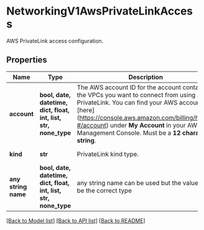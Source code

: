 # NetworkingV1AwsPrivateLinkAccess

AWS PrivateLink access configuration.

## Properties
Name | Type | Description | Notes
------------ | ------------- | ------------- | -------------
**account** | **bool, date, datetime, dict, float, int, list, str, none_type** | The AWS account ID for the account containing the VPCs you want to connect from using AWS PrivateLink. You can find your AWS account ID [here] (https://console.aws.amazon.com/billing/home?#/account) under **My Account** in your AWS Management Console. Must be a **12 character string**.  | 
**kind** | **str** | PrivateLink kind type. | defaults to "AwsPrivateLinkAccess"
**any string name** | **bool, date, datetime, dict, float, int, list, str, none_type** | any string name can be used but the value must be the correct type | [optional]

[[Back to Model list]](../README.md#documentation-for-models) [[Back to API list]](../README.md#documentation-for-api-endpoints) [[Back to README]](../README.md)


